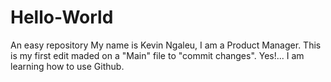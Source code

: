 # Hello-World
An easy repository
My name is Kevin Ngaleu, I am a Product Manager. This is my first edit maded on a "Main" file to "commit changes". Yes!... I am learning how to use Github.
